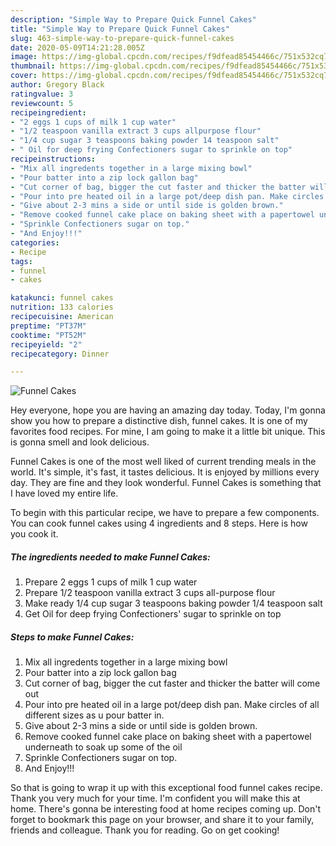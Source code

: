 ```yaml
---
description: "Simple Way to Prepare Quick Funnel Cakes"
title: "Simple Way to Prepare Quick Funnel Cakes"
slug: 463-simple-way-to-prepare-quick-funnel-cakes
date: 2020-05-09T14:21:28.005Z
image: https://img-global.cpcdn.com/recipes/f9dfead85454466c/751x532cq70/funnel-cakes-recipe-main-photo.jpg
thumbnail: https://img-global.cpcdn.com/recipes/f9dfead85454466c/751x532cq70/funnel-cakes-recipe-main-photo.jpg
cover: https://img-global.cpcdn.com/recipes/f9dfead85454466c/751x532cq70/funnel-cakes-recipe-main-photo.jpg
author: Gregory Black
ratingvalue: 3
reviewcount: 5
recipeingredient:
- "2 eggs 1 cups of milk 1 cup water"
- "1/2 teaspoon vanilla extract 3 cups allpurpose flour"
- "1/4 cup sugar 3 teaspoons baking powder 14 teaspoon salt"
- " Oil for deep frying Confectioners sugar to sprinkle on top"
recipeinstructions:
- "Mix all ingredents together in a large mixing bowl"
- "Pour batter into a zip lock gallon bag"
- "Cut corner of bag, bigger the cut faster and thicker the batter will come out"
- "Pour into pre heated oil in a large pot/deep dish pan. Make circles of all different sizes as u pour batter in."
- "Give about 2-3 mins a side or until side is golden brown."
- "Remove cooked funnel cake place on baking sheet with a papertowel underneath to soak up some of the oil"
- "Sprinkle Confectioners sugar on top."
- "And Enjoy!!!"
categories:
- Recipe
tags:
- funnel
- cakes

katakunci: funnel cakes 
nutrition: 133 calories
recipecuisine: American
preptime: "PT37M"
cooktime: "PT52M"
recipeyield: "2"
recipecategory: Dinner

---
```



![Funnel Cakes](https://img-global.cpcdn.com/recipes/f9dfead85454466c/751x532cq70/funnel-cakes-recipe-main-photo.jpg)

Hey everyone, hope you are having an amazing day today. Today, I'm gonna show you how to prepare a distinctive dish, funnel cakes. It is one of my favorites food recipes. For mine, I am going to make it a little bit unique. This is gonna smell and look delicious.



Funnel Cakes is one of the most well liked of current trending meals in the world. It's simple, it's fast, it tastes delicious. It is enjoyed by millions every day. They are fine and they look wonderful. Funnel Cakes is something that I have loved my entire life.


To begin with this particular recipe, we have to prepare a few components. You can cook funnel cakes using 4 ingredients and 8 steps. Here is how you cook it.

<!--inarticleads1-->

##### The ingredients needed to make Funnel Cakes:

1. Prepare 2 eggs 1 cups of milk 1 cup water
1. Prepare 1/2 teaspoon vanilla extract 3 cups all-purpose flour
1. Make ready 1/4 cup sugar 3 teaspoons baking powder 1/4 teaspoon salt
1. Get  Oil for deep frying Confectioners&#39; sugar to sprinkle on top




<!--inarticleads2-->

##### Steps to make Funnel Cakes:

1. Mix all ingredents together in a large mixing bowl
1. Pour batter into a zip lock gallon bag
1. Cut corner of bag, bigger the cut faster and thicker the batter will come out
1. Pour into pre heated oil in a large pot/deep dish pan. Make circles of all different sizes as u pour batter in.
1. Give about 2-3 mins a side or until side is golden brown.
1. Remove cooked funnel cake place on baking sheet with a papertowel underneath to soak up some of the oil
1. Sprinkle Confectioners sugar on top.
1. And Enjoy!!!




So that is going to wrap it up with this exceptional food funnel cakes recipe. Thank you very much for your time. I'm confident you will make this at home. There's gonna be interesting food at home recipes coming up. Don't forget to bookmark this page on your browser, and share it to your family, friends and colleague. Thank you for reading. Go on get cooking!
